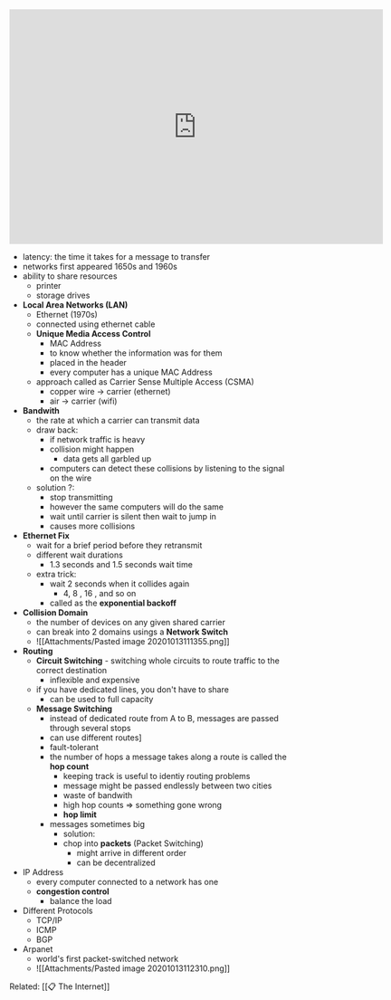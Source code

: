 <iframe width="660" height="415" src="https://www.youtube.com/embed/3QhU9jd03a0" frameborder="0" allow="accelerometer; autoplay; clipboard-write; encrypted-media; gyroscope; picture-in-picture" allowfullscreen></iframe>

- latency: the time it takes for a message to transfer
- networks first appeared 1650s and 1960s
- ability to share resources
	- printer
	- storage drives
- **Local Area Networks (LAN)**
	- Ethernet (1970s)
	- connected using ethernet cable
	- **Unique Media Access Control**
		- MAC Address
		- to know whether the information was for them
		- placed in the header
		- every computer has a unique MAC Address
	- approach called as Carrier Sense Multiple Access (CSMA)
		- copper wire -> carrier (ethernet)
		- air -> carrier (wifi)
- **Bandwith**
	- the rate at which a carrier can transmit data
	- draw back:
		- if network traffic is heavy
		- collision might happen
			- data gets all garbled up
		- computers can detect these collisions by listening to the signal on the wire
	- solution ?:
		- stop transmitting
		- however the same computers will do the same
		- wait until carrier is silent then wait to jump in
		- causes more collisions
- **Ethernet Fix**
	- wait for a brief period before they retransmit
	- different wait durations
		- 1.3 seconds and 1.5 seconds wait time
	- extra trick:
		- wait 2 seconds when it collides again
			- 4, 8 , 16 , and so on
		- called as the **exponential backoff**
- **Collision Domain**
	- the number of devices on any given shared carrier
	- can break into 2 domains usings a **Network Switch**
	- ![[Attachments/Pasted image 20201013111355.png]]
- **Routing**
	- **Circuit Switching** - switching whole circuits to route traffic to the correct destination
		- inflexible and expensive
	- if you have dedicated lines, you don't have to share
		- can be used to full capacity
	- **Message Switching**
		- instead of dedicated route from A to B, messages are passed through several stops
		- can use different routes]
		- fault-tolerant
		- the number of hops a message takes along a route is called the **hop count**
			- keeping track is useful to identiy routing problems
			- message might be passed endlessly between two cities
			- waste of bandwith
			- high hop counts ⇒ something gone wrong
			- **hop limit**
		- messages sometimes big
			- solution:
			- chop into **packets** (Packet Switching)
				- might arrive in different order
				- can be decentralized
- IP Address
	- every computer connected to a network has one
	- **congestion control**
		- balance the load
- Different Protocols
	- TCP/IP
	- ICMP
	- BGP
- Arpanet
	- world's first packet-switched network
	- ![[Attachments/Pasted image 20201013112310.png]]

Related: [[📋 The Internet]]
